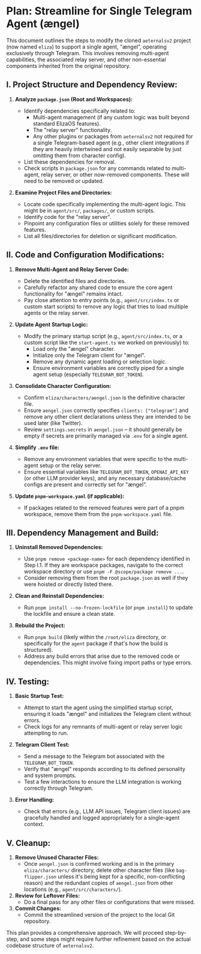 # Plan: Streamline for Single Telegram Agent (ængel)

This document outlines the steps to modify the cloned `aeternalsv2` project (now named `eliza`) to support a single agent, "ængel", operating exclusively through Telegram. This involves removing multi-agent capabilities, the associated relay server, and other non-essential components inherited from the original repository.

## I. Project Structure and Dependency Review:

1.  **Analyze `package.json` (Root and Workspaces):**
    *   Identify dependencies specifically related to:
        *   Multi-agent management (if any custom logic was built beyond standard ElizaOS features).
        *   The "relay server" functionality.
        *   Any other plugins or packages from `aeternalsv2` not required for a single Telegram-based agent (e.g., other client integrations if they are heavily intertwined and not easily separable by just omitting them from character config).
    *   List these dependencies for removal.
    *   Check scripts in `package.json` for any commands related to multi-agent, relay server, or other now-removed components. These will need to be removed or updated.

2.  **Examine Project Files and Directories:**
    *   Locate code specifically implementing the multi-agent logic. This might be in `agent/src/`, `packages/`, or custom scripts.
    *   Identify code for the "relay server".
    *   Pinpoint any configuration files or utilities solely for these removed features.
    *   List all files/directories for deletion or significant modification.

## II. Code and Configuration Modifications:

1.  **Remove Multi-Agent and Relay Server Code:**
    *   Delete the identified files and directories.
    *   Carefully refactor any shared code to ensure the core agent functionality for "ængel" remains intact.
    *   Pay close attention to entry points (e.g., `agent/src/index.ts` or custom start scripts) to remove any logic that tries to load multiple agents or the relay server.

2.  **Update Agent Startup Logic:**
    *   Modify the primary startup script (e.g., `agent/src/index.ts`, or a custom script like the `start-agent.ts` we worked on previously) to:
        *   Load only the "ængel" character.
        *   Initialize only the Telegram client for "ængel".
        *   Remove any dynamic agent loading or selection logic.
        *   Ensure environment variables are correctly piped for a single agent setup (especially `TELEGRAM_BOT_TOKEN`).

3.  **Consolidate Character Configuration:**
    *   Confirm `eliza/characters/aengel.json` is the definitive character file.
    *   Ensure `aengel.json` correctly specifies `clients: ["telegram"]` and remove any other client declarations unless they are intended to be used later (like Twitter).
    *   Review `settings.secrets` in `aengel.json` – it should generally be empty if secrets are primarily managed via `.env` for a single agent.

4.  **Simplify `.env` file:**
    *   Remove any environment variables that were specific to the multi-agent setup or the relay server.
    *   Ensure essential variables like `TELEGRAM_BOT_TOKEN`, `OPENAI_API_KEY` (or other LLM provider keys), and any necessary database/cache configs are present and correctly set for "ængel".

5.  **Update `pnpm-workspace.yaml` (if applicable):**
    *   If packages related to the removed features were part of a pnpm workspace, remove them from the `pnpm-workspace.yaml` file.

## III. Dependency Management and Build:

1.  **Uninstall Removed Dependencies:**
    *   Use `pnpm remove <package-name>` for each dependency identified in Step I.1. If they are workspace packages, navigate to the correct workspace directory or use `pnpm -F @scope/package remove ...`.
    *   Consider removing them from the root `package.json` as well if they were hoisted or directly listed there.

2.  **Clean and Reinstall Dependencies:**
    *   Run `pnpm install --no-frozen-lockfile` (or `pnpm install`) to update the lockfile and ensure a clean state.

3.  **Rebuild the Project:**
    *   Run `pnpm build` (likely within the `/root/eliza` directory, or specifically for the `agent` package if that's how the build is structured).
    *   Address any build errors that arise due to the removed code or dependencies. This might involve fixing import paths or type errors.

## IV. Testing:

1.  **Basic Startup Test:**
    *   Attempt to start the agent using the simplified startup script, ensuring it loads "ængel" and initializes the Telegram client without errors.
    *   Check logs for any remnants of multi-agent or relay server logic attempting to run.

2.  **Telegram Client Test:**
    *   Send a message to the Telegram bot associated with the `TELEGRAM_BOT_TOKEN`.
    *   Verify that "ængel" responds according to its defined personality and system prompts.
    *   Test a few interactions to ensure the LLM integration is working correctly through Telegram.

3.  **Error Handling:**
    *   Check that errors (e.g., LLM API issues, Telegram client issues) are gracefully handled and logged appropriately for a single-agent context.

## V. Cleanup:

1.  **Remove Unused Character Files:**
    *   Once `aengel.json` is confirmed working and is in the primary `eliza/characters/` directory, delete other character files (like `bag-flipper.json` unless it's being kept for a specific, non-conflicting reason) and the redundant copies of `aengel.json` from other locations (e.g., `agent/src/characters/`).
2.  **Review for Leftover Files:**
    *   Do a final pass for any other files or configurations that were missed.
3.  **Commit Changes:**
    *   Commit the streamlined version of the project to the local Git repository.

This plan provides a comprehensive approach. We will proceed step-by-step, and some steps might require further refinement based on the actual codebase structure of `aeternalsv2`. 